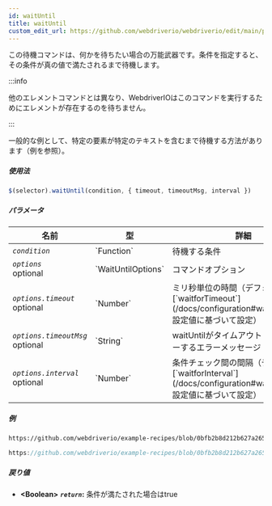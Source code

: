 ```yaml
---
id: waitUntil
title: waitUntil
custom_edit_url: https://github.com/webdriverio/webdriverio/edit/main/packages/webdriverio/src/commands/element/waitUntil.ts
---
```


この待機コマンドは、何かを待ちたい場合の万能武器です。条件を指定すると、その条件が真の値で満たされるまで待機します。

:::info

他のエレメントコマンドとは異なり、WebdriverIOはこのコマンドを実行するためにエレメントが存在するのを待ちません。

:::

一般的な例として、特定の要素が特定のテキストを含むまで待機する方法があります（例を参照）。

##### 使用法

```js
$(selector).waitUntil(condition, { timeout, timeoutMsg, interval })
```

##### パラメータ

<table>
  <thead>
    <tr>
      <th>名前</th><th>型</th><th>詳細</th>
    </tr>
  </thead>
  <tbody>
    <tr>
      <td><code><var>condition</var></code></td>
      <td>`Function`</td>
      <td>待機する条件</td>
    </tr>
    <tr>
      <td><code><var>options</var></code><br /><span className="label labelWarning">optional</span></td>
      <td>`WaitUntilOptions`</td>
      <td>コマンドオプション</td>
    </tr>
    <tr>
      <td><code><var>options.timeout</var></code><br /><span className="label labelWarning">optional</span></td>
      <td>`Number`</td>
      <td>ミリ秒単位の時間（デフォルトは[`waitforTimeout`](/docs/configuration#waitfortimeout)設定値に基づいて設定）</td>
    </tr>
    <tr>
      <td><code><var>options.timeoutMsg</var></code><br /><span className="label labelWarning">optional</span></td>
      <td>`String`</td>
      <td>waitUntilがタイムアウトした時にスローするエラーメッセージ</td>
    </tr>
    <tr>
      <td><code><var>options.interval</var></code><br /><span className="label labelWarning">optional</span></td>
      <td>`Number`</td>
      <td>条件チェック間の間隔（デフォルトは[`waitforInterval`](/docs/configuration#waitforinterval)設定値に基づいて設定）</td>
    </tr>
  </tbody>
</table>

##### 例

```html reference title="index.html" useHTTPS
https://github.com/webdriverio/example-recipes/blob/0bfb2b8d212b627a2659b10f4449184b657e1d59/waitUntil/index.html#L3-L8
```

```js reference title="waitUntilExample.js" useHTTPS
https://github.com/webdriverio/example-recipes/blob/0bfb2b8d212b627a2659b10f4449184b657e1d59/waitUntil/waitUntilExample.js#L6-L14
```

##### 戻り値

- **&lt;Boolean&gt;**
            **<code><var>return</var></code>:** 条件が満たされた場合はtrue